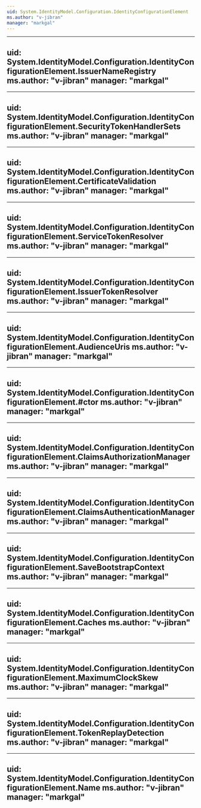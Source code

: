 ```yaml
---
uid: System.IdentityModel.Configuration.IdentityConfigurationElement
ms.author: "v-jibran"
manager: "markgal"
---
```


---
uid: System.IdentityModel.Configuration.IdentityConfigurationElement.IssuerNameRegistry
ms.author: "v-jibran"
manager: "markgal"
---

---
uid: System.IdentityModel.Configuration.IdentityConfigurationElement.SecurityTokenHandlerSets
ms.author: "v-jibran"
manager: "markgal"
---

---
uid: System.IdentityModel.Configuration.IdentityConfigurationElement.CertificateValidation
ms.author: "v-jibran"
manager: "markgal"
---

---
uid: System.IdentityModel.Configuration.IdentityConfigurationElement.ServiceTokenResolver
ms.author: "v-jibran"
manager: "markgal"
---

---
uid: System.IdentityModel.Configuration.IdentityConfigurationElement.IssuerTokenResolver
ms.author: "v-jibran"
manager: "markgal"
---

---
uid: System.IdentityModel.Configuration.IdentityConfigurationElement.AudienceUris
ms.author: "v-jibran"
manager: "markgal"
---

---
uid: System.IdentityModel.Configuration.IdentityConfigurationElement.#ctor
ms.author: "v-jibran"
manager: "markgal"
---

---
uid: System.IdentityModel.Configuration.IdentityConfigurationElement.ClaimsAuthorizationManager
ms.author: "v-jibran"
manager: "markgal"
---

---
uid: System.IdentityModel.Configuration.IdentityConfigurationElement.ClaimsAuthenticationManager
ms.author: "v-jibran"
manager: "markgal"
---

---
uid: System.IdentityModel.Configuration.IdentityConfigurationElement.SaveBootstrapContext
ms.author: "v-jibran"
manager: "markgal"
---

---
uid: System.IdentityModel.Configuration.IdentityConfigurationElement.Caches
ms.author: "v-jibran"
manager: "markgal"
---

---
uid: System.IdentityModel.Configuration.IdentityConfigurationElement.MaximumClockSkew
ms.author: "v-jibran"
manager: "markgal"
---

---
uid: System.IdentityModel.Configuration.IdentityConfigurationElement.TokenReplayDetection
ms.author: "v-jibran"
manager: "markgal"
---

---
uid: System.IdentityModel.Configuration.IdentityConfigurationElement.Name
ms.author: "v-jibran"
manager: "markgal"
---

